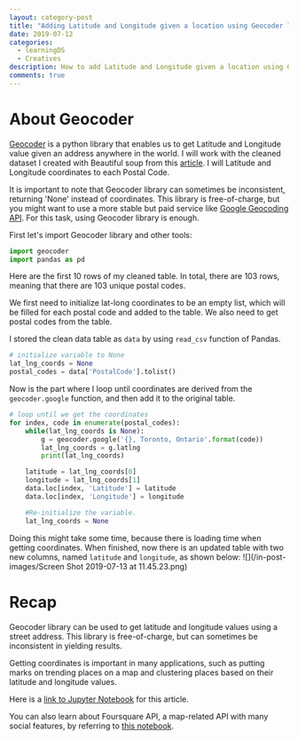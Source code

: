 ```yaml
---
layout: category-post
title: "Adding Latitude and Longitude given a location using Geocoder library"
date: 2019-07-12
categories:
  - learningDS
  - Creatives
description: How to add Latitude and Longitude given a location using Geocoder library
comments: true
---
```


# About Geocoder
[Geocoder](https://geocoder.readthedocs.io/) is a python library that enables us to get Latitude and Longitude value given an address anywhere in the world. I will work with the cleaned dataset I created with Beautiful soup from this [article](https://sangwookcheon.github.io/2019/07/12/web-scraping-using-beautiful-soup/). I will Latitude and Longitude coordinates to each Postal Code.

It is important to note that Geocoder library can sometimes be inconsistent, returning 'None' instead of coordinates. This library is free-of-charge, but you might want to use a more stable but paid service like [Google Geocoding API](https://developers.google.com/maps/documentation/geocoding/start). For this task, using Geocoder library is enough.

First let's import Geocoder library and other tools:
```python
import geocoder
import pandas as pd
```

Here are the first 10 rows of my cleaned table. In total, there are 103 rows, meaning that there are 103 unique postal codes.

We first need to initialize lat-long coordinates to be an empty list, which will be filled for each postal code and added to the table. We also need to get postal codes from the table.

I stored the clean data table as `data` by using `read_csv` function of Pandas.
```python
# initialize variable to None
lat_lng_coords = None
postal_codes = data['PostalCode'].tolist()
```

Now is the part where I loop until coordinates are derived from the `geocoder.google` function, and then add it to the original table.
```python
# loop until we get the coordinates
for index, code in enumerate(postal_codes):
    while(lat_lng_coords is None):
        g = geocoder.google('{}, Toronto, Ontario'.format(code))
        lat_lng_coords = g.latlng
        print(lat_lng_coords)

    latitude = lat_lng_coords[0]
    longitude = lat_lng_coords[1]
    data.loc[index, 'Latitude'] = latitude
    data.loc[index, 'Longitude'] = longitude

    #Re-initialize the variable.
    lat_lng_coords = None
```
Doing this might take some time, because there is loading time when getting coordinates. When finished, now there is an updated table with two new columns, named `latitude` and `longitude`, as shown below:
![](/in-post-images/Screen Shot 2019-07-13 at 11.45.23.png)

# Recap
Geocoder library can be used to get latitude and longitude values using a street address. This library is free-of-charge, but can sometimes be inconsistent in yielding results.

Getting coordinates is important in many applications, such as putting marks on trending places on a map and clustering places based on their latitude and longitude values.

Here is a [link to Jupyter Notebook](https://github.com/SangwookCheon/non-e-stop-python-data-science/blob/master/Machine-Learning/Example%20Projects/IBM%20Capstone%20Project/add_latlon.ipynb) for this article.

You can also learn about Foursquare API, a map-related API with many social features, by referring to [this notebook](https://github.com/SangwookCheon/non-e-stop-python-data-science/blob/master/Machine-Learning/Example%20Projects/IBM%20Capstone%20Project/foursquare_api_exploration.ipynb).
